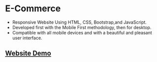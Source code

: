 # E-Commerce
- Responsive Website Using HTML, CSS, Bootstrap,and JavaScript.
- Developed first with the Mobile First methodology, then for desktop.
- Compatible with all mobile devices and with a beautiful and pleasant user interface.

## [Website Demo](https://mahrous-gamal.github.io/My-Social-media/)
